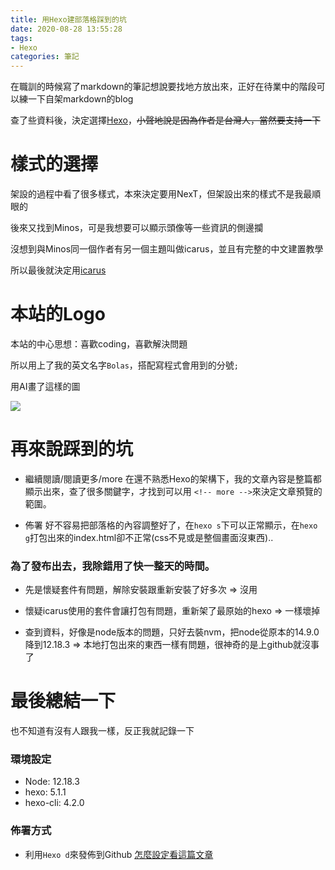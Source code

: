 ```yaml
---
title: 用Hexo建部落格踩到的坑
date: 2020-08-28 13:55:28
tags:
- Hexo
categories: 筆記
---
```

在職訓的時候寫了markdown的筆記想說要找地方放出來，正好在待業中的階段可以練一下自架markdown的blog

查了些資料後，決定選擇[Hexo](https://hexo.io/zh-tw/)，~~小聲地說是因為作者是台灣人，當然要支持一下~~
<!-- more -->
# 樣式的選擇

架設的過程中看了很多樣式，本來決定要用NexT，但架設出來的樣式不是我最順眼的

後來又找到Minos，可是我想要可以顯示頭像等一些資訊的側邊攔

沒想到與Minos同一個作者有另一個主題叫做icarus，並且有完整的中文建置教學

所以最後就決定用[icarus](https://blog.zhangruipeng.me/hexo-theme-icarus/)

# 本站的Logo

本站的中心思想：喜歡coding，喜歡解決問題

所以用上了我的英文名字`Bolas`，搭配寫程式會用到的分號`;`

用AI畫了這樣的圖

![](https://bolaslien.github.io/blog/img/logo.png)

# 再來說踩到的坑

* 繼續閱讀/閱讀更多/more
在還不熟悉Hexo的架構下，我的文章內容是整篇都顯示出來，查了很多關鍵字，才找到可以用 `<!-- more -->`來決定文章預覽的範圍。

* 佈署
好不容易把部落格的內容調整好了，在`hexo s`下可以正常顯示，在`hexo g`打包出來的index.html卻不正常(css不見或是整個畫面沒東西)..

### 為了發布出去，我除錯用了快一整天的時間。

* 先是懷疑套件有問題，解除安裝跟重新安裝了好多次
=> 沒用

* 懷疑icarus使用的套件會讓打包有問題，重新架了最原始的hexo
=> 一樣壞掉

* 查到資料，好像是node版本的問題，只好去裝nvm，把node從原本的14.9.0降到12.18.3
=> 本地打包出來的東西一樣有問題，很神奇的是上github就沒事了

# 最後總結一下

也不知道有沒有人跟我一樣，反正我就記錄一下

### 環境設定
* Node: 12.18.3
* hexo: 5.1.1
* hexo-cli: 4.2.0

### 佈署方式
* 利用`Hexo d`來發佈到Github [怎麼設定看這篇文章](https://blackmaple.me/hexo-tutorial/)